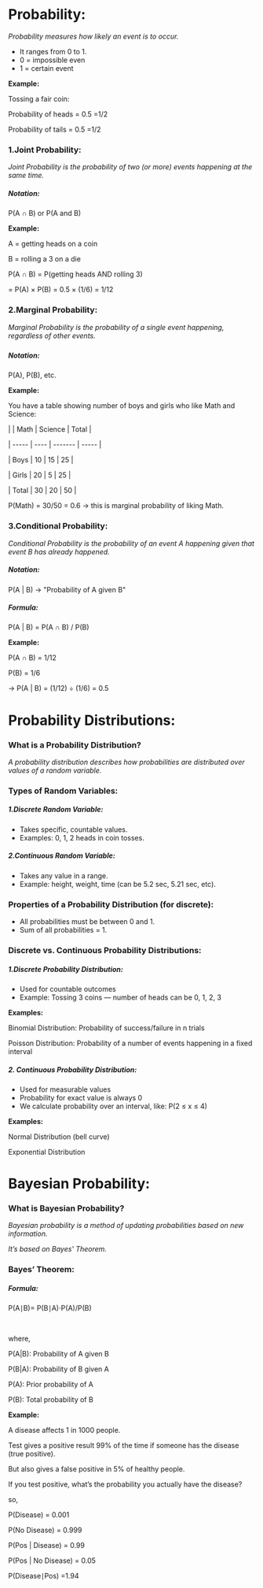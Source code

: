 # **Probability:**

*Probability measures how likely an event is to occur.*



* It ranges from 0 to 1.
* 0 = impossible even
* 1 = certain event



**Example:**

Tossing a fair coin:

Probability of heads = 0.5 =1/2

Probability of tails = 0.5 =1/2



### **1.Joint Probability:**

*Joint Probability is the probability of two (or more) events happening at the same time.*



##### **Notation:**

P(A ∩ B) or P(A and B)



**Example:**

A = getting heads on a coin

B = rolling a 3 on a die

P(A ∩ B) = P(getting heads AND rolling 3)

= P(A) × P(B) = 0.5 × (1/6) = 1/12



### **2.Marginal Probability:**

*Marginal Probability is the probability of a single event happening, regardless of other events.*

##### 

##### <b>Notation:</b>

P(A), P(B), etc.



**Example:**

You have a table showing number of boys and girls who like Math and Science:

|       | Math | Science | Total |

| ----- | ---- | ------- | ----- |

| Boys  | 10   | 15      | 25    |

| Girls | 20   | 5       | 25    |

| Total | 30   | 20      | 50    |



P(Math) = 30/50 = 0.6 → this is marginal probability of liking Math.





### **3.Conditional Probability:**

*Conditional Probability is the probability of an event A happening given that event B has already happened.*



##### **Notation:**

P(A | B) → "Probability of A given B"



##### **Formula:**

P(A | B) = P(A ∩ B) / P(B)



**Example:**

P(A ∩ B) = 1/12

P(B) = 1/6

→ P(A | B) = (1/12) ÷ (1/6) = 0.5



# **Probability Distributions:**

### **What is a Probability Distribution?**

*A probability distribution describes how probabilities are distributed over values of a random variable.*



### **Types of Random Variables:**



##### **1.Discrete Random Variable:**

* Takes specific, countable values.
* Examples: 0, 1, 2 heads in coin tosses.



##### **2.Continuous Random Variable:**

* Takes any value in a range.
* Example: height, weight, time (can be 5.2 sec, 5.21 sec, etc).





### **Properties of a Probability Distribution (for discrete):**

* All probabilities must be between 0 and 1.
* Sum of all probabilities = 1.



### **Discrete vs. Continuous Probability Distributions:**



##### **1.Discrete Probability Distribution:**

* Used for countable outcomes
* Example: Tossing 3 coins — number of heads can be 0, 1, 2, 3



**Examples:**

Binomial Distribution: Probability of success/failure in n trials

Poisson Distribution: Probability of a number of events happening in a fixed interval



##### **2. Continuous Probability Distribution:**

* Used for measurable values
* Probability for exact value is always 0
* We calculate probability over an interval, like: P(2 ≤ x ≤ 4)



**Examples:**

Normal Distribution (bell curve)

Exponential Distribution





# **Bayesian Probability:**

### **What is Bayesian Probability?**

*Bayesian probability is a method of updating probabilities based on new information.*

*It’s based on Bayes' Theorem.*



### **Bayes’ Theorem:**

##### **Formula:**

P(A∣B)= P(B∣A)⋅P(A)/P(B)

​

where,

P(A|B): Probability of A given B

P(B|A): Probability of B given A

P(A): Prior probability of A

P(B): Total probability of B



**Example:**

A disease affects 1 in 1000 people.

Test gives a positive result 99% of the time if someone has the disease (true positive).

But also gives a false positive in 5% of healthy people.

If you test positive, what’s the probability you actually have the disease?

so,

P(Disease) = 0.001

P(No Disease) = 0.999

P(Pos | Disease) = 0.99

P(Pos | No Disease) = 0.05



P(Disease∣Pos) =1.94











































































